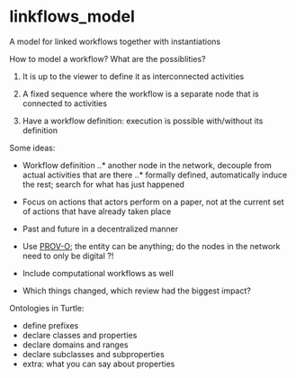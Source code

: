 # linkflows_model
A model for linked workflows together with instantiations

How to model a workflow? What are the possiblities?

1) It is up to the viewer to define it as interconnected activities

2) A fixed sequence where the workflow is a separate node that is connected to activities

3) Have a workflow definition: execution is possible with/without its definition


Some ideas:
* Workflow definition
..* another node in the network, decouple from actual activities that are there
..* formally defined, automatically induce the rest; search for what has just happened

* Focus on actions that actors perform on a paper, not at the current set of actions that have already taken place
* Past and future in a decentralized manner
* Use [PROV-O](https://www.w3.org/TR/prov-o/); the entity can be anything; do the nodes in the network need to only be digital ?!
* Include computational workflows as well
* Which things changed, which review had the biggest impact?

Ontologies in Turtle:
* define prefixes
* declare classes and properties
* declare domains and ranges
* declare subclasses and subproperties
* extra: what you can say about properties
